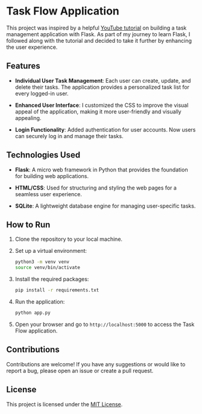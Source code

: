 # Task Flow Application 

This project was inspired by a helpful [YouTube tutorial](https://www.youtube.com/watch?v=Z1RJmh_OqeA) on building a task management application with Flask. As part of my journey to learn Flask, I followed along with the tutorial and decided to take it further by enhancing the user experience.

## Features

- **Individual User Task Management**: Each user can create, update, and delete their tasks. The application provides a personalized task list for every logged-in user.

- **Enhanced User Interface**: I customized the CSS to improve the visual appeal of the application, making it more user-friendly and visually appealing.

- **Login Functionality**: Added authentication for user accounts. Now users can securely log in and manage their tasks.

## Technologies Used

- **Flask**: A micro web framework in Python that provides the foundation for building web applications.

- **HTML/CSS**: Used for structuring and styling the web pages for a seamless user experience.

- **SQLite**: A lightweight database engine for managing user-specific tasks.

## How to Run

1. Clone the repository to your local machine.

2. Set up a virtual environment:
    ```bash
    python3 -m venv venv
    source venv/bin/activate
    ```

3. Install the required packages:
    ```bash
    pip install -r requirements.txt
    ```

4. Run the application:
    ```bash
    python app.py
    ```

5. Open your browser and go to `http://localhost:5000` to access the Task Flow application.

## Contributions

Contributions are welcome! If you have any suggestions or would like to report a bug, please open an issue or create a pull request.

## License

This project is licensed under the [MIT License](LICENSE).
